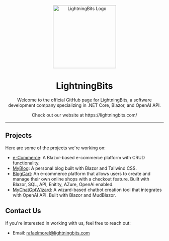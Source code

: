 <div align="center">
  <img src="https://avatars.githubusercontent.com/u/127812844?s=96&v=4" alt="LightningBits Logo" width="200">
  <h1>LightningBits</h1>
  <p>Welcome to the official GitHub page for LightningBits, a software development company specializing in .NET Core, Blazor, and OpenAI API.</p>
  <p>Check out our website at https://lightningbits.com/</p>
</div>

---

## Projects

Here are some of the projects we're working on:

- [e-Commerce](https://github.com/LightningBit/e-Commerce): A Blazor-based e-commerce platform with CRUD functionality.
- [MyBlog](https://github.com/LightningBit/e-Commerce): A personal blog built with Blazor and Tailwind CSS.
- [BlogCart](https://github.com/LightningBit/e-Commerce): An e-commerce platform that allows users to create and manage their own online shops with a checkout feature. Built with Blazor, SQL, API, Enitity, AZure, OpenAi enabled.
- [MyChatGptWizard](https://github.com/LightningBits-net/MyChatGptWizard): A wizard-based chatbot creation tool that integrates with OpenAI API. Built with Blazor and MudBlazor.

## Contact Us

If you're interested in working with us, feel free to reach out:

- Email: rafaelmorel@lightningbits.com

